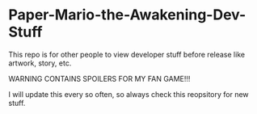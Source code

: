 # Paper-Mario-the-Awakening-Dev-Stuff


This repo is for other people to view developer stuff before release like artwork, story, etc.   

WARNING CONTAINS SPOILERS FOR MY FAN GAME!!! 

I will update this every so often, so always check this reopsitory for new stuff. 
